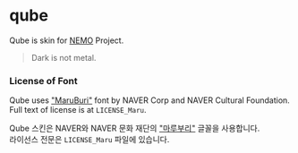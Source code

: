 # qube

Qube is skin for [NEMO](https://github.com/libnare/nemo) Project. <br />
> Dark is not metal.

### License of Font

Qube uses ["MaruBuri"](https://hangeul.naver.com/maruproject_11) font by NAVER Corp and NAVER Cultural
Foundation. <br />
Full text of license is at ```LICENSE_Maru```.

Qube 스킨은 NAVER와 NAVER 문화 재단의 ["마루부리"](https://hangeul.naver.com/maruproject_11) 글꼴을 사용합니다. <br />
라이선스 전문은 ```LICENSE_Maru``` 파일에 있습니다.

